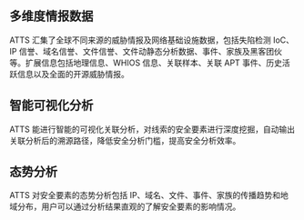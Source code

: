 ## 多维度情报数据
ATTS 汇集了全球不同来源的威胁情报及网络基础设施数据，包括失陷检测 IoC、 IP 信誉、域名信誉、文件信誉、文件动静态分析数据、事件、家族及黑客团伙等。扩展信息包括地理信息、WHIOS 信息、关联样本、关联 APT 事件、历史活跃信息以及全面的开源威胁情报。

## 智能可视化分析
ATTS 能进行智能的可视化关联分析，对线索的安全要素进行深度挖掘，自动输出关联分析后的溯源路径，降低安全分析门槛，提高安全分析效率。

## 态势分析
ATTS 对安全要素的态势分析包括 IP、域名、文件、事件、家族的传播趋势和地域分布，用户可以通过分析结果直观的了解安全要素的影响情况。
